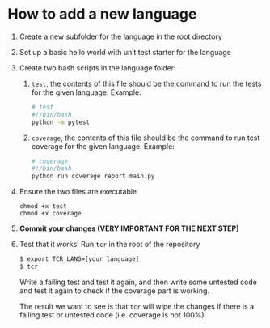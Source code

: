 # How to add a new language

1. Create a new subfolder for the language in the root directory
1. Set up a basic hello world with unit test starter for the language
1. Create two bash scripts in the language folder:
    1. `test`, the contents of this file should be the command to run the tests for the given language. Example:

        ```bash
        # test
        #!/bin/bash
        python -m pytest
        ```

    2. `coverage`, the contents of  this file should be the command to run test coverage for the given language. Example:

        ```bash
        # coverage
        #!/bin/bash
        python run coverage report main.py
        ```

1. Ensure the two files are executable

    ```
    chmod +x test
    chmod +x coverage
    ```

1. **Commit your changes (VERY IMPORTANT FOR THE NEXT STEP)**

1. Test that it works! Run `tcr` in the root of the repository

    ```bash
    $ export TCR_LANG=[your language]
    $ tcr
    ```

    Write a failing test and test it again, and then write some untested code and test it again to check if the coverage part is working.

    The result we want to see is that `tcr` will wipe the changes if there is a failing test or untested code (i.e. coverage is not 100%)